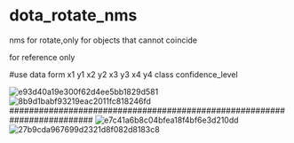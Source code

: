# dota_rotate_nms

nms for rotate,only for objects that cannot coincide

for reference only

#use data form     x1 y1 x2 y2 x3 y3 x4 y4 class confidence_level



![e93d40a19e300f62d4ee5bb1829d581](https://user-images.githubusercontent.com/101987808/179805527-625324a3-ec27-41b2-a033-1214805610ee.png)![8b9d1babf93219eac2011fc818246fd](https://user-images.githubusercontent.com/101987808/179805570-1f8eddbb-8eb9-4300-84e6-eea6a72d3347.png)
#########################################################################
![e7c41a6b8c04bfea18f4bf6e3d210dd](https://user-images.githubusercontent.com/101987808/179805552-f4fbb927-8f7a-4d13-94e6-b972dbc049a2.png)![27b9cda967699d2321d8f082d8183c8](https://user-images.githubusercontent.com/101987808/179805589-2aed3050-f853-46ef-86f7-99ed61d4f775.png)





